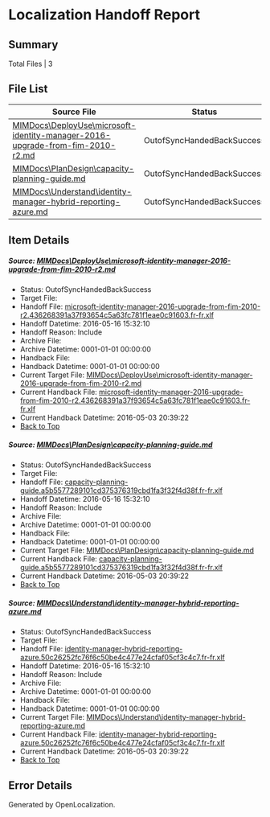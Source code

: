 # <a name='report-top'></a> Localization Handoff Report

## Summary
 Total Files | 3

## File List
 Source File | Status | Details 
 ----------- | ------ | ------- 
 [MIMDocs\DeployUse\microsoft-identity-manager-2016-upgrade-from-fim-2010-r2.md](https://github.com/Microsoft/MIMDocs-pr/blob/7e61e201b277a2e8ec9fee785e9e34fca3b1cb29/MIMDocs/DeployUse/microsoft-identity-manager-2016-upgrade-from-fim-2010-r2.md) | OutofSyncHandedBackSuccess | [Details](#24a7bf5bfb0a7450becd08be6743ed7ab175555965)
 [MIMDocs\PlanDesign\capacity-planning-guide.md](https://github.com/Microsoft/MIMDocs-pr/blob/0ea8b3d9032a01bd6a6b1faad8ea27d2cb889fc6/MIMDocs/PlanDesign/capacity-planning-guide.md) | OutofSyncHandedBackSuccess | [Details](#323a875aba14a238aa7cb3a0e6df192729ce53d6221)
 [MIMDocs\Understand\identity-manager-hybrid-reporting-azure.md](https://github.com/Microsoft/MIMDocs-pr/blob/7e61e201b277a2e8ec9fee785e9e34fca3b1cb29/MIMDocs/Understand/identity-manager-hybrid-reporting-azure.md) | OutofSyncHandedBackSuccess | [Details](#b3f3982ade46932b18fb730fe5c16d52cde188a1274)

## Item Details
##### <a name='24a7bf5bfb0a7450becd08be6743ed7ab175555965'></a> Source: [MIMDocs\DeployUse\microsoft-identity-manager-2016-upgrade-from-fim-2010-r2.md](https://github.com/Microsoft/MIMDocs-pr/blob/7e61e201b277a2e8ec9fee785e9e34fca3b1cb29/MIMDocs/DeployUse/microsoft-identity-manager-2016-upgrade-from-fim-2010-r2.md)
* Status: OutofSyncHandedBackSuccess
* Target File: 
* Handoff File: [microsoft-identity-manager-2016-upgrade-from-fim-2010-r2.436268391a37f93654c5a63fc781f1eae0c91603.fr-fr.xlf](https://github.com/Microsoft/EM.handoff/blob/ecacb9ed825a6c491d2f01f402b66f15f77c1151/ol-handoff/Microsoft/MIMDocs-pr.fr-fr/master/microsoft-identity-manager-2016-upgrade-from-fim-2010-r2.436268391a37f93654c5a63fc781f1eae0c91603.fr-fr.xlf)
* Handoff Datetime: 2016-05-16 15:32:10
* Handoff Reason: Include
* Archive File: 
* Archive Datetime: 0001-01-01 00:00:00
* Handback File: 
* Handback Datetime: 0001-01-01 00:00:00
* Current Target File: [MIMDocs\DeployUse\microsoft-identity-manager-2016-upgrade-from-fim-2010-r2.md](https://github.com/Microsoft/MIMDocs-pr.fr-fr/blob/20a17e1226ea97c60f527502109d064aed2490ff/MIMDocs/DeployUse/microsoft-identity-manager-2016-upgrade-from-fim-2010-r2.md)
* Current Handback File: [microsoft-identity-manager-2016-upgrade-from-fim-2010-r2.436268391a37f93654c5a63fc781f1eae0c91603.fr-fr.xlf](https://github.com/Microsoft/EM.handback/blob/feab63861e427248339713efa3b4092e4d33b163/ol-handback/Microsoft/MIMDocs-pr.fr-fr/master/microsoft-identity-manager-2016-upgrade-from-fim-2010-r2.436268391a37f93654c5a63fc781f1eae0c91603.fr-fr.xlf)
* Current Handback Datetime: 2016-05-03 20:39:22
* [Back to Top](#report-top)

##### <a name='323a875aba14a238aa7cb3a0e6df192729ce53d6221'></a> Source: [MIMDocs\PlanDesign\capacity-planning-guide.md](https://github.com/Microsoft/MIMDocs-pr/blob/0ea8b3d9032a01bd6a6b1faad8ea27d2cb889fc6/MIMDocs/PlanDesign/capacity-planning-guide.md)
* Status: OutofSyncHandedBackSuccess
* Target File: 
* Handoff File: [capacity-planning-guide.a5b5577289101cd375376319cbd1fa3f32f4d38f.fr-fr.xlf](https://github.com/Microsoft/EM.handoff/blob/ecacb9ed825a6c491d2f01f402b66f15f77c1151/ol-handoff/Microsoft/MIMDocs-pr.fr-fr/master/capacity-planning-guide.a5b5577289101cd375376319cbd1fa3f32f4d38f.fr-fr.xlf)
* Handoff Datetime: 2016-05-16 15:32:10
* Handoff Reason: Include
* Archive File: 
* Archive Datetime: 0001-01-01 00:00:00
* Handback File: 
* Handback Datetime: 0001-01-01 00:00:00
* Current Target File: [MIMDocs\PlanDesign\capacity-planning-guide.md](https://github.com/Microsoft/MIMDocs-pr.fr-fr/blob/20a17e1226ea97c60f527502109d064aed2490ff/MIMDocs/PlanDesign/capacity-planning-guide.md)
* Current Handback File: [capacity-planning-guide.a5b5577289101cd375376319cbd1fa3f32f4d38f.fr-fr.xlf](https://github.com/Microsoft/EM.handback/blob/feab63861e427248339713efa3b4092e4d33b163/ol-handback/Microsoft/MIMDocs-pr.fr-fr/master/capacity-planning-guide.a5b5577289101cd375376319cbd1fa3f32f4d38f.fr-fr.xlf)
* Current Handback Datetime: 2016-05-03 20:39:22
* [Back to Top](#report-top)

##### <a name='b3f3982ade46932b18fb730fe5c16d52cde188a1274'></a> Source: [MIMDocs\Understand\identity-manager-hybrid-reporting-azure.md](https://github.com/Microsoft/MIMDocs-pr/blob/7e61e201b277a2e8ec9fee785e9e34fca3b1cb29/MIMDocs/Understand/identity-manager-hybrid-reporting-azure.md)
* Status: OutofSyncHandedBackSuccess
* Target File: 
* Handoff File: [identity-manager-hybrid-reporting-azure.50c26252fc76f6c50be4c477e24cfaf05cf3c4c7.fr-fr.xlf](https://github.com/Microsoft/EM.handoff/blob/ecacb9ed825a6c491d2f01f402b66f15f77c1151/ol-handoff/Microsoft/MIMDocs-pr.fr-fr/master/identity-manager-hybrid-reporting-azure.50c26252fc76f6c50be4c477e24cfaf05cf3c4c7.fr-fr.xlf)
* Handoff Datetime: 2016-05-16 15:32:10
* Handoff Reason: Include
* Archive File: 
* Archive Datetime: 0001-01-01 00:00:00
* Handback File: 
* Handback Datetime: 0001-01-01 00:00:00
* Current Target File: [MIMDocs\Understand\identity-manager-hybrid-reporting-azure.md](https://github.com/Microsoft/MIMDocs-pr.fr-fr/blob/20a17e1226ea97c60f527502109d064aed2490ff/MIMDocs/Understand/identity-manager-hybrid-reporting-azure.md)
* Current Handback File: [identity-manager-hybrid-reporting-azure.50c26252fc76f6c50be4c477e24cfaf05cf3c4c7.fr-fr.xlf](https://github.com/Microsoft/EM.handback/blob/feab63861e427248339713efa3b4092e4d33b163/ol-handback/Microsoft/MIMDocs-pr.fr-fr/master/identity-manager-hybrid-reporting-azure.50c26252fc76f6c50be4c477e24cfaf05cf3c4c7.fr-fr.xlf)
* Current Handback Datetime: 2016-05-03 20:39:22
* [Back to Top](#report-top)


## Error Details

Generated by OpenLocalization.
